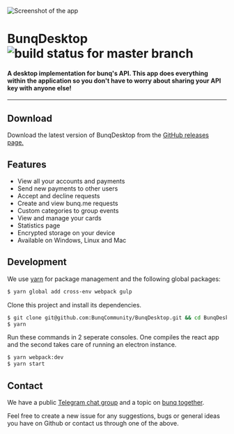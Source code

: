 ![Screenshot of the app](https://i.gyazo.com/aacd73b20ef1a2b0ea4e94c8569a6ffd.gif)

# BunqDesktop ![build status for master branch](https://api.travis-ci.org/BunqCommunity/BunqJSClient.svg?branch=master)

#### A desktop implementation for bunq's API. This app does everything within the application so you don't  have to worry about sharing your API key with anyone else!

___   

## Download
Download the latest version of BunqDesktop from the [GitHub releases page.](https://github.com/BunqCommunity/BunqDesktop/releases)

## Features
- View all your accounts and payments
- Send new payments to other users
- Accept and decline requests
- Create and view bunq.me requests
- Custom categories to group events
- View and manage your cards
- Statistics page
- Encrypted storage on your device
- Available on Windows, Linux and Mac

## Development
We use [yarn](https://yarnpkg.com/en/) for package management and the following global packages:
```bash
$ yarn global add cross-env webpack gulp
```
Clone this project and install its dependencies.
```bash
$ git clone git@github.com:BunqCommunity/BunqDesktop.git && cd BunqDesktop
$ yarn 
```
Run these commands in 2 seperate consoles. One compiles the react app and the second takes care of 
running an electron instance.
```bash
$ yarn webpack:dev
$ yarn start
```

## Contact
We have a public [Telegram chat group](https://t.me/joinchat/G_JrZg8BxNdIOsQS1TfY3A) and a 
topic on [bunq together](https://together.bunq.com/topic/bunqdesktop-client).

Feel free to create a new issue for any suggestions, bugs or general ideas you have on Github or 
contact us through one of the above.

